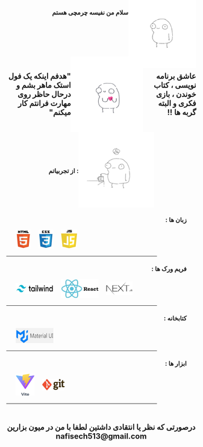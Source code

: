 <!DOCTYPE html>
<html>
  <body
    style="
      padding: 0 15%;
    "
  >
    <div style="display: flex; height: 150px; justify-content: end">
      <h3> سلام  من نفیسه چرمچی هستم </h3>
      <img
        src="https://github.com/nafiseh-charmchi/nafiseh-charmchi/blob/main/images/labkhandMonaliza.gif"
        alt="oops!"
        style="width: auto; height: 180px"
      />
    </div>
    <div style="direction: rtl; display: flex">
      <div style="display: flex; width: 1300px">
        <p style="align-self: center; font-size: 1.25rem; font-weight: bold">
          عاشق برنامه نویسی ، کتاب خوندن ، بازی فکری و البته گربه ها !!
        </p>
        <img
          src="https://github.com/nafiseh-charmchi/nafiseh-charmchi/blob/main/images/love.gif"
          alt=""
          style="width: 200px; height: 200px"
        />
      </div>
      <p style="align-self: center; font-size: 1.25rem; font-weight: bold">
        "هدفم اینکه یک فول استک ماهر بشم و درحال حاظر روی مهارت فرانتم کار میکنم"
      </p>
    </div>
    <div style="height: 200px; display: flex; justify-content: center">
      <h3 style="align-self: center"> از تجربیاتم : </h3> 
      <img
        src="https://github.com/nafiseh-charmchi/nafiseh-charmchi/blob/main/images/chayi.gif"
        alt=""
        style="width: 200px; height: 200px"
      />
    </div>
    <div style="display: flex; flex-direction: column; padding: 0 5%">
      <h3 style="direction: rtl">زبان ها :</h3>
      <div style="display: flex; align-items: center; gap: 20px">
        <img
          src="https://github.com/nafiseh-charmchi/nafiseh-charmchi/blob/main/images/images.jpg"
          alt=""
          style="width: 40px; height: 50px"
        />
        <img src="https://github.com/nafiseh-charmchi/nafiseh-charmchi/blob/main/images/images_2.jpg" alt="" style="width: 40px; height: 50px" />
        <img src="https://github.com/nafiseh-charmchi/nafiseh-charmchi/blob/main/images/images_3.png" alt="" style="width: 43px; height: 50px" />
      </div>
    </div>
    <hr style="width: 400px; margin-top: 20px" />
    <div style="padding: 0 5%">
      <h3 style="direction: rtl">فریم ورک ها :</h3>
      <div style="display: flex; align-items: center; gap: 20px">
        <img
          src="https://github.com/nafiseh-charmchi/nafiseh-charmchi/blob/main/images/tailwind.jpg"
          alt=""
          style="width: 100px; height: 30px"
          ;
        />
        <img
          src="https://github.com/nafiseh-charmchi/nafiseh-charmchi/blob/main/images/react.jpg"
          alt=""
          style="width: 100px; height: 50px"
          ;
        />
        <img
        src="https://github.com/nafiseh-charmchi/nafiseh-charmchi/blob/main/images/next.jpg"
        alt=""
        style="width: 70px; height: 35px"
        ;
      />
      </div>
    </div>
    <hr style="width: 400px; margin-top: 20px" />
    <div style="padding: 0 5%">
      <h3 style="direction: rtl"> کتابخانه :</h3>
      <div style="display: flex; align-items: center; gap: 20px">
        <img
          src="https://github.com/nafiseh-charmchi/nafiseh-charmchi/blob/main/images/mui.jpg"
          alt=""
          style="width: 100px; height: 40px"
          ;
        />
      </div>
    </div>
    <hr style="width: 400px; margin-top: 20px" />
    <div style="padding: 0 5%">
      <h3 style="direction: rtl">ابزار ها :</h3>
      <div style="display: flex; align-items: center; gap: 20px">
        <img
          src="https://github.com/nafiseh-charmchi/nafiseh-charmchi/blob/main/images/vite.png"
          alt=""
          style="width: 50px; height: 60px"
          ;
        />
        <img
          src="https://github.com/nafiseh-charmchi/nafiseh-charmchi/blob/main/images/git.jpg"
          alt=""
          style="width: 60px; height: 30px"
          ;
        />
      </div>
    </div>
    <hr style="width: 400px; margin-top: 20px;margin-bottom: 50px;" />
    <p style="text-align: center; font-size: 1.25rem; font-weight: bold">
      درصورتی که نظر یا انتقادی داشتین لطفا با من در میون بزارین
      <br>
       nafisech513@gmail.com  
    </p>
  </body>
</html>
